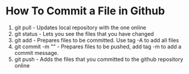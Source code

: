 # How To Commit a File in Github
1. git pull - Updates local repository with the one online
2. git status - Lets you see the files that you have changed
3. git add <filename> - Prepares files to be committed. Use tag -A to add all files
4. git commit -m "<commit message>" - Prepares files to be pushed, add tag -m to add a commit message.
5. git push - Adds the files that you committed to the github repository online

